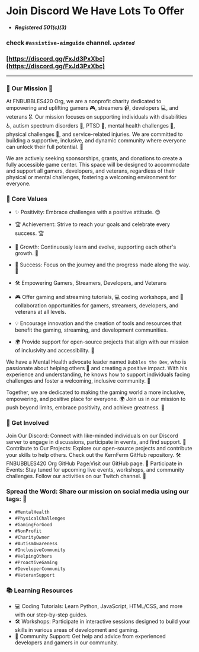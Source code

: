 # Join Discord We Have Lots To Offer
- ***Registered 501(c)(3)***

### check `#assistive-aimguide` channel. ***`updated`***

### **[https://discord.gg/FxJd3PxXbc](https://discord.gg/FxJd3PxXbc)**

---

### 🌟 Our Mission 🌟
At FNBUBBLES420 Org, we are a nonprofit charity dedicated to empowering and uplifting gamers 🎮, streamers 📹, developers 💻, and veterans 🎖️. Our mission focuses on supporting individuals with disabilities ♿, autism spectrum disorders 🧩, PTSD 🧠, mental health challenges 💚, physical challenges 💪, and service-related injuries. We are committed to building a supportive, inclusive, and dynamic community where everyone can unlock their full potential. 🌟

We are actively seeking sponsorships, grants, and donations to create a fully accessible game center. This space will be designed to accommodate and support all gamers, developers, and veterans, regardless of their physical or mental challenges, fostering a welcoming environment for everyone.

### 🌟 Core Values
- ✨ Positivity: Embrace challenges with a positive attitude. 😊
- 🏆 Achievement: Strive to reach your goals and celebrate every success. 🏆
- 🌱 Growth: Continuously learn and evolve, supporting each other's growth. 🌱
- 🚀 Success: Focus on the journey and the progress made along the way. 🚀
- 🛠️ Empowering Gamers, Streamers, Developers, and Veterans

- 🎮 Offer gaming and streaming tutorials, 💻 coding workshops, and 🤝 collaboration opportunities for gamers, streamers, developers, and veterans at all levels.
- 💡 Encourage innovation and the creation of tools and resources that benefit the gaming, streaming, and development communities.
- 🌍 Provide support for open-source projects that align with our mission of inclusivity and accessibility. 🤝

We have a Mental Health advocate leader named `Bubbles the Dev`, who is passionate about helping others 🤝 and creating a positive impact. With his experience and understanding, he knows how to support individuals facing challenges and foster a welcoming, inclusive community. 🌟

Together, we are dedicated to making the gaming world a more inclusive, empowering, and positive place for everyone. 🌍 Join us in our mission to push beyond limits, embrace positivity, and achieve greatness. 🚀

### 💬 Get Involved
Join Our Discord: Connect with like-minded individuals on our Discord server to engage in discussions, participate in events, and find support. 💬
Contribute to Our Projects: Explore our open-source projects and contribute your skills to help others. Check out the KernFerm GitHub repository. 🛠️
FNBUBBLES420 Org GitHub Page:Visit our GitHub page. 📂
Participate in Events: Stay tuned for upcoming live events, workshops, and community challenges. Follow our activities on our Twitch channel. 📅

### Spread the Word: Share our mission on social media using our tags: 📢
- `#MentalHealth`
- `#PhysicalChallenges`
- `#GamingForGood`
- `#NonProfit`
- `#CharityOwner`
- `#AutismAwareness`
- `#InclusiveCommunity`
- `#HelpingOthers`
- `#ProactiveGaming`
- `#DeveloperCommunity`
- `#VeteranSupport`

### 📚 Learning Resources
- 💻 Coding Tutorials: Learn Python, JavaScript, HTML/CSS, and more with our step-by-step guides.
- 🛠️ Workshops: Participate in interactive sessions designed to build your skills in various areas of development and gaming.
- 🤝 Community Support: Get help and advice from experienced developers and gamers in our community.
